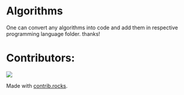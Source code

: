 # Algorithms
One can convert any algorithms into code and add them in respective programming language folder. thanks!


# Contributors:
<a href="https://github.com/CrackerSuman/Algorithms/graphs/contributors">
  <img src="https://contrib.rocks/image?repo=CrackerSuman/Algorithms" />
</a>

Made with [contrib.rocks](https://contrib.rocks).
